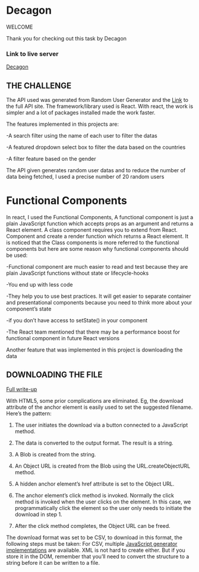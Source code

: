 # Decagon
WELCOME

Thank you for checking out this task by Decagon

### Link to live server
[Decagon](https://xtarachiever.github.io/Decagon/index.html)

## THE CHALLENGE
The API used was generated from Random User Generator and the [Link](https://randomuser.me/) to the full API site.
The framework/library used is React. With react, the work is simpler and a lot of packages installed made the work faster.

The features implemented in this projects are:

-A search filter using the name of each user to filter the datas

-A featured dropdown select box to filter the data based on the countries

-A filter feature based on the gender

The API given generates random user datas and to reduce the number of data being fetched, I used a precise number of 20 random users

# Functional Components

In react, I used the Functional Components, A functional component is just a plain JavaScript function which accepts props as an argument and returns a React element. A class component requires you to extend from React. Component and create a render function which returns a React element.
It is noticed that the Class components is more referred to the functional components but here are some reason why functional components should be used:

 -Functional component are much easier to read and test because they are plain JavaScript functions without state or lifecycle-hooks
 
 -You end up with less code
 
 -They help you to use best practices. It will get easier to separate container and presentational components because you need to think more about your component’s state        
 
 -if you don’t have access to setState() in your component
 
 -The React team mentioned that there may be a performance boost for functional component in future React versions
 
 Another feature that was implemented in this project is downloading the data
 
 ## DOWNLOADING THE FILE 
 
 [Full write-up](https://medium.com/javascript-in-plain-english/how-to-create-download-and-upload-files-in-react-apps-80893da4247a)

With HTML5, some prior complications are eliminated. Eg, the download attribute of the anchor element is easily used to set the suggested filename. Here’s the pattern:

1) The user initiates the download via a button connected to a JavaScript method.

2) The data is converted to the output format. The result is a string.

3) A Blob is created from the string.

4) An Object URL is created from the Blob using the URL.createObjectURL method.

5) A hidden anchor element’s href attribute is set to the Object URL.

6) The anchor element’s click method is invoked. Normally the click method is invoked when the user clicks on the element. In this case, we programmatically click the element so the user only needs to initiate the download in step 1.

7) After the click method completes, the Object URL can be freed.

The download format was set to be CSV, to download in this format, the following steps must be taken:
For CSV, multiple [JavaScript generator implementations](https://stackoverflow.com/questions/14964035/how-to-export-javascript-array-info-to-csv-on-client-side) are available. XML is not hard to create either. But if you store it in the DOM, remember that you’ll need to convert the structure to a string before it can be written to a file.
